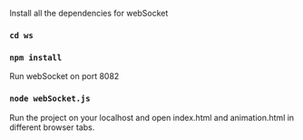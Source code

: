 Install all the dependencies for webSocket
### `cd ws`
### `npm install`

Run webSocket on port 8082
### `node webSocket.js`

Run the project on your localhost and open index.html and animation.html in different browser tabs.
